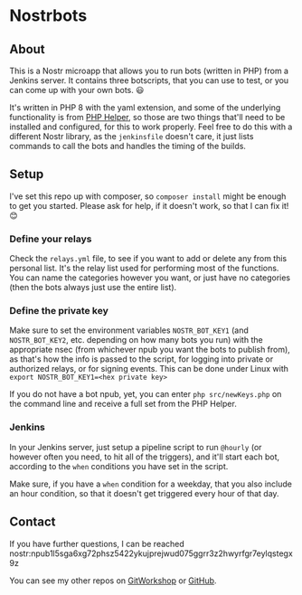 # Nostrbots

## About

This is a Nostr microapp that allows you to run bots (written in PHP) from a Jenkins server. It contains three botscripts, that you can use to test, or you can come up with your own bots. :smiley:

It's written in PHP 8 with the yaml extension, and some of the underlying functionality is from [PHP Helper](https://github.com/nostrver-se/nostr-php), so those are two things that'll need to be installed and configured, for this to work properly. Feel free to do this with a different Nostr library, as the `jenkinsfile` doesn't care, it just lists commands to call the bots and handles the timing of the builds.

## Setup

I've set this repo up with composer, so `composer install` might be enough to get you started. Please ask for help, if it doesn't work, so that I can fix it! 😊

### Define your relays

Check the `relays.yml` file, to see if you want to add or delete any from this personal list. It's the relay list used for performing most of the functions. You can name the categories however you want, or just have no categories (then the bots always just use the entire list).

### Define the private key

Make sure to set the environment variables `NOSTR_BOT_KEY1` (and `NOSTR_BOT_KEY2`, etc. depending on how many bots you run) with the appropriate nsec (from whichever npub you want the bots to publish from), as that's how the info is passed to the script, for logging into private or authorized relays, or for signing events.
This can be done under Linux with `export NOSTR_BOT_KEY1=<hex private key>`

If you do not have a bot npub, yet, you can enter `php src/newKeys.php` on the command line and receive a full set from the PHP Helper.

### Jenkins

In your Jenkins server, just setup a pipeline script to run `@hourly` (or however often you need, to hit all of the triggers), and it'll start each bot, according to the `when` conditions you have set in the script.

Make sure, if you have a `when` condition for a weekday, that you also include an hour condition, so that it doesn't get triggered every hour of that day.

## Contact

If you have further questions, I can be reached nostr:npub1l5sga6xg72phsz5422ykujprejwud075ggrr3z2hwyrfgr7eylqstegx9z

You can see my other repos on [GitWorkshop](https://gitworkshop.dev/p/npub1l5sga6xg72phsz5422ykujprejwud075ggrr3z2hwyrfgr7eylqstegx9z) or [GitHub](https://github.com/SilberWitch).